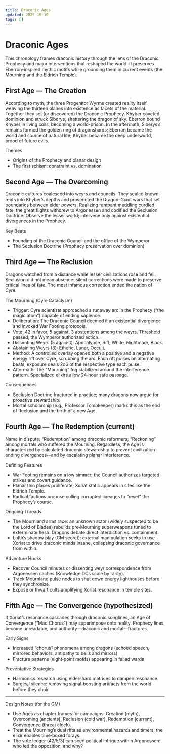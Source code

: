 ```yaml
---
title: Draconic Ages
updated: 2025-10-16
tags: []
---
```


# Draconic Ages

This chronology frames draconic history through the lens of the Draconic Prophecy and major interventions that reshaped the world. It preserves Eberron-inspired mythic motifs while grounding them in current events (the Mourning and the Eldrich Temple).

## First Age — The Creation

According to myth, the three Progenitor Wyrms created reality itself, weaving the thirteen planes into existence as facets of the material. Together they set (or discovered) the Draconic Prophecy. Khyber coveted dominion and struck Siberys, shattering the dragon of sky. Eberron bound Khyber in living coils, becoming a world-prison. In the aftermath, Siberys’s remains formed the golden ring of dragonshards; Eberron became the world and source of natural life; Khyber became the deep underworld, brood of future evils.

Themes
- Origins of the Prophecy and planar design
- The first schism: constraint vs. domination

## Second Age — The Overcoming

Draconic cultures coalesced into weyrs and councils. They sealed known rents into Khyber’s depths and prosecuted the Dragon–Giant wars that set boundaries between elder powers. Realizing rampant meddling curdled fate, the great flights withdrew to Argonessen and codified the Seclusion Doctrine: Observe the lesser world; intervene only against existential divergences in the Prophecy.

Key Beats
- Founding of the Draconic Council and the office of the Wymperor
- The Seclusion Doctrine (Prophecy preservation over dominion)

## Third Age — The Reclusion

Dragons watched from a distance while lesser civilizations rose and fell. Seclusion did not mean absence: silent corrections were made to preserve critical lines of fate. The most infamous correction ended the nation of Cyre.

The Mourning (Cyre Cataclysm)
- Trigger: Cyre scientists approached a runaway arc in the Prophecy (“the magic atom”) capable of ending sapience.
- Deliberation: The Draconic Council deemed it an existential divergence and invoked War Footing protocols.
- Vote: 42 in favor, 5 against, 3 abstentions among the weyrs. Threshold passed; the Wymperor authorized action.
- Dissenting Weyrs (5 against): Apocalypse, Rift, White, Nightmare, Black.
- Abstaining Weyrs (3): Etheric, Lunar, Occult.
- Method: A controlled overlay opened both a positive and a negative energy rift over Cyre, scrubbing the arc. Each rift pulses on alternating beats; exposure deals 2d6 of the respective type each pulse.
- Aftermath: The “Mourning” fog stabilized around the interference pattern. Specialized elixirs allow 24‑hour safe passage.

Consequences
- Seclusion Doctrine fractured in practice; many dragons now argue for proactive stewardship.
- Mortal scholarship (e.g., Professor Tombkeeper) marks this as the end of Reclusion and the birth of a new Age.

## Fourth Age — The Redemption (current)

Name in dispute: “Redemption” among draconic reformers; “Reckoning” among mortals who suffered the Mourning. Regardless, the Age is characterized by calculated draconic stewardship to prevent civilization-ending divergences—and by escalating planar interference.

Defining Features
- War Footing remains on a low simmer; the Council authorizes targeted strikes and covert guidance.
- Planar thin places proliferate; Xoriat static appears in sites like the Eldrich Temple.
- Radical factions propose culling corrupted lineages to “reset” the Prophecy’s course.

Ongoing Threads
- The Mournland arms race: an unknown actor (widely suspected to be the Lord of Blades) rebuilds pre‑Mourning superweapons tuned to exterminate flesh. Dragons debate direct interdiction vs. containment.
- Lolth’s shadow play (GM secret): external manipulation seeks to use Xoriat to drive draconic minds insane, collapsing draconic governance from within.

Adventure Hooks
- Recover Council minutes or dissenting weyr correspondence from Argonessen caches (Knowledge DCs scale by rarity).
- Track Mournland pulse nodes to shut down energy lighthouses before they synchronize.
- Expose or thwart cults amplifying Xoriat resonance in temple sites.

## Fifth Age — The Convergence (hypothesized)

If Xoriat’s resonance cascades through draconic songlines, an Age of Convergence (“Mad Chorus”) may superimpose onto reality. Prophecy lines become unreadable, and authority—draconic and mortal—fractures.

Early Signs
- Increased “chorus” phenomena among dragons (echoed speech, mirrored behaviors, antipathy to bells and mirrors)
- Fracture patterns (eight‑point motifs) appearing in failed wards

Preventative Strategies
- Harmonics research using eldershard matrices to dampen resonance
- Surgical silence: removing signal‑boosting artifacts from the world before they choir

---

Design Notes (for the GM)
- Use Ages as chapter frames for campaigns: Creation (myth), Overcoming (ancients), Reclusion (cold war), Redemption (current), Convergence (threat clock).
- Treat the Mourning’s dual rifts as environmental hazards and timers; the elixir enables time‑boxed forays.
- The vote ledger (42/5/3) can seed political intrigue within Argonessen: who led the opposition, and why?
